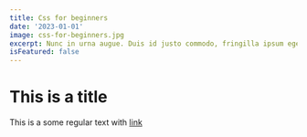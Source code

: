 ```yaml
---
title: Css for beginners
date: '2023-01-01'
image: css-for-beginners.jpg
excerpt: Nunc in urna augue. Duis id justo commodo, fringilla ipsum eget, sollicitudin augue. Phasellus sit amet fermentum nisl. Aenean in arcu lorem.
isFeatured: false
---
```


# This is a title

This is a some regular text with [link](https://michalgrzegorczyk.pl)
